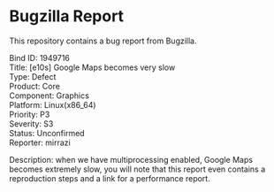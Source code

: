 # Bugzilla Report  

This repository contains a bug report from Bugzilla.  

Bind ID: 1949716  
Title: [e10s] Google Maps becomes very slow  
Type: Defect  
Product: Core  
Component: Graphics  
Platform: Linux(x86_64)  
Priority: P3  
Severity: S3  
Status: Unconfirmed  
Reporter: mirrazi  

Description: when we have multiprocessing enabled, Google Maps becomes extremely slow, you will note that this report even contains a reproduction steps and a link for a performance report.
